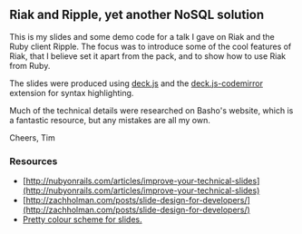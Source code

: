## Riak and Ripple, yet another NoSQL solution

This is my slides and some demo code for a talk I gave on Riak and the Ruby
client Ripple. The focus was to introduce some of the cool features of Riak,
that I believe set it apart from the pack, and to show how to use Riak from
Ruby.

The slides were produced using
[deck.js](https://github.com/imakewebthings/deck.js) and the
[deck.js-codemirror](https://github.com/iros/deck.js-codemirror) extension for
syntax highlighting.

Much of the technical details were researched on Basho's website, which is a
fantastic resource, but any mistakes are all my own.

Cheers,
Tim

### Resources

* [http://nubyonrails.com/articles/improve-your-technical-slides](http://nubyonrails.com/articles/improve-your-technical-slides)
* [http://zachholman.com/posts/slide-design-for-developers/](http://zachholman.com/posts/slide-design-for-developers/)
* [Pretty colour scheme for slides.](http://www.colourlovers.com/palette/90734/Newly_Risen_Moon)
